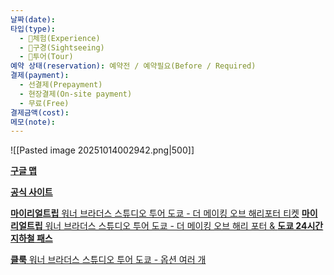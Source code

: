```yaml
---
날짜(date):
타입(type):
  - 🎠체험(Experience)
  - 👀구경(Sightseeing)
  - 🤠투어(Tour)
예약 상태(reservation): 예약전 / 예약필요(Before / Required)
결제(payment):
  - 선결제(Prepayment)
  - 현장결제(On-site payment)
  - 무료(Free)
결제금액(cost):
메모(note):
---
```

![[Pasted image 20251014002942.png|500]]


[**구글 맵**](https://www.google.com/maps/place/%EC%9B%8C%EB%84%88+%EB%B8%8C%EB%9D%BC%EB%8D%94%EC%8A%A4+%EC%8A%A4%ED%8A%9C%EB%94%94%EC%98%A4+%ED%88%AC%EC%96%B4+%EB%8F%84%EC%BF%84+-+%EB%A9%94%EC%9D%B4%ED%82%B9+%EC%98%A4%EB%B8%8C+%ED%95%B4%EB%A6%AC+%ED%8F%AC%ED%84%B0/@35.7458416,139.6414619,15.25z/data=!4m6!3m5!1s0x6018edf292d73867:0x85ceba2d7e05669b!8m2!3d35.745183!4d139.6460909!16s%2Fg%2F11ssklb5dl?entry=ttu&g_ep=EgoyMDI1MTAwOC4wIKXMDSoASAFQAw%3D%3D)

[**공식 사이트**](https://www.wbstudiotour.jp/en/tickets/)

[**마이리얼트립** 워너 브라더스 스튜디오 투어 도쿄 - 더 메이킹 오브 해리포터 티켓](https://www.myrealtrip.com/offers/159819)
[**마이리얼트립** 워너 브라더스 스튜디오 투어 도쿄 - 더 메이킹 오브 해리 포터 & **도쿄 24시간 지하철 패스**](https://www.myrealtrip.com/offers/146940)

[**클룩** 워너 브라더스 스튜디오 투어 도쿄 - 옵션 여러 개](https://www.klook.com/ko/activity/84374-warner-bros-studio-tour-tokyo-making-harry-potter/?utm_campaign=kr_sem_nb_activity-12-28-japan-tokyo_ao_ko-kr_aid_landing_84374_sem&utm_source=naver&utm_medium=cpc&utm_content=84374&utm_term=%ED%95%B4%EB%A6%AC%ED%8F%AC%ED%84%B0%EC%8A%A4%ED%8A%9C%EB%94%94%EC%98%A4%EB%8F%84%EC%BF%84&n_media=27758&n_query=%ED%95%B4%EB%A6%AC%ED%8F%AC%ED%84%B0%EC%8A%A4%ED%8A%9C%EB%94%94%EC%98%A4%EB%8F%84%EC%BF%84&n_rank=2&n_ad_group=grp-a001-01-000000046061212&n_ad=nad-a001-01-000000377599535&n_keyword_id=nkw-a001-01-000006634882286&n_keyword=%ED%95%B4%EB%A6%AC%ED%8F%AC%ED%84%B0%EC%8A%A4%ED%8A%9C%EB%94%94%EC%98%A4%EB%8F%84%EC%BF%84&n_campaign_type=1&n_ad_group_type=1&n_match=1&NaPm=ct%3Dmgpaib01%7Cci%3DER8e401ab5-a849-11f0-abf7-563c773c5f55%7Ctr%3Dsa%7Chk%3D421a296aa7ddc84db65728ee47d231214a5d84ab%7Cnacn%3DPmvSBggVgeObB)

